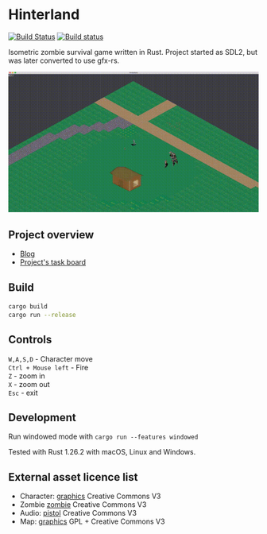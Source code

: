 # Hinterland

[![Build Status](https://travis-ci.org/Laastine/hinterland.svg?branch=master)](https://travis-ci.org/Laastine/hinterland)
[![Build status](https://ci.appveyor.com/api/projects/status/q30iw99u5f3ua237?svg=true)](https://ci.appveyor.com/project/Laastine/hinterland)

Isometric zombie survival game written in Rust.
Project started as SDL2, but was later converted to use gfx-rs.

<img src="assets/hinterland-gl-2018-06-17.gif" alt="preview1">

## Project overview
- [Blog](https://laastine.kapsi.fi/code/2018/06/18/hinterland-status-update.html)
- [Project's task board](https://github.com/Laastine/hinterland/projects/1)

## Build

```bash
cargo build
cargo run --release
```

## Controls

`W,A,S,D` - Character move<br/>
`Ctrl + Mouse left` - Fire<br/>
`Z` - zoom in<br/>
`X` - zoom out<br/>
`Esc` - exit

## Development

Run windowed mode with `cargo run --features windowed`

Tested with Rust 1.26.2 with macOS, Linux and Windows.<br/>

## External asset licence list

* Character: [graphics](http://opengameart.org/content/tmim-heroine-bleeds-game-art) Creative Commons V3
* Zombie [zombie](http://opengameart.org/content/zombie-sprites) Creative Commons V3
* Audio: [pistol](http://opengameart.org/content/chaingun-pistol-rifle-shotgun-shots) Creative Commons V3
* Map: [graphics](http://opengameart.org/content/tiled-terrains) GPL + Creative Commons V3
